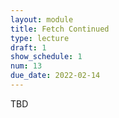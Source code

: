 ```yaml
---
layout: module
title: Fetch Continued
type: lecture
draft: 1
show_schedule: 1
num: 13
due_date: 2022-02-14
---
```


TBD